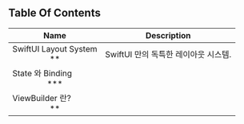 ## Table Of Contents

| Name                                          | Description              |
|-----------------------------------------------|--------------------------|
| SwiftUI Layout System<br/><center>**</center> | SwiftUI 만의 독특한 레이아웃 시스템. |
| State 와 Binding<br/><center>***</center>      |                          |
| ViewBuilder 란?<br/><center>**</center>        |                          |
